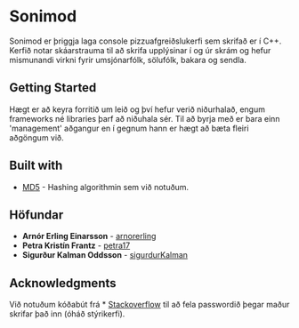 # Sonimod

Sonimod er þriggja laga console pizzuafgreiðslukerfi sem skrifað er í C++. Kerfið notar skáarstrauma til að skrifa upplýsinar í og úr skrám og hefur mismunandi virkni fyrir umsjónarfólk, sölufólk, bakara og sendla.

## Getting Started

Hægt er að keyra forritið um leið og því hefur verið niðurhalað, engum frameworks né libraries þarf að niðuhala sér. Til að byrja með er bara einn 'management' aðgangur en í gegnum hann er hægt að bæta fleiri aðgöngum við.

## Built with

* [MD5](https://bobobobo.wordpress.com/2010/10/17/md5-c-implementation/) - Hashing algorithmin sem við notuðum.

## Höfundar

* **Arnór Erling Einarsson** - [arnorerling](https://github.com/arnorerling)
* **Petra Kristín Frantz** - [petra17](https://github.com/petra17)
* **Sigurður Kalman Oddsson** - [sigurdurKalman](https://github.com/sigurdurKalman)

## Acknowledgments

Við notuðum kóðabút frá * [Stackoverflow](https://stackoverflow.com/questions/1413445/reading-a-password-from-stdcin) til að fela passwordið þegar maður skrifar það inn (óháð stýrikerfi).
